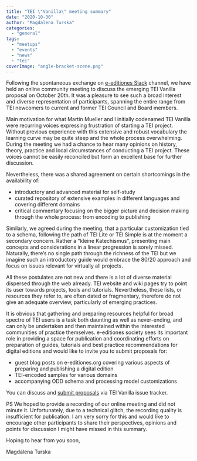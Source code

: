 ```yaml
---
title: "TEI \"Vanilla\" meeting summary"
date: "2020-10-30"
author: "Magdalena Turska"
categories: 
  - "general"
tags: 
  - "meetups"
  - "events"
  - "news"
  - "tei"
coverImage: "angle-bracket-scene.png"
---
```


Following the spontaneous exchange on [e-editiones Slack](https://join.slack.com/t/e-editiones/shared_invite/zt-e19jc03q-OFaVni~_lh6emSHen6pswg) channel, we have held an online community meeting to discuss the emerging TEI Vanilla proposal on October 20th. It was a pleasure to see such a broad interest and diverse representation of participants, spanning the entire range from TEI newcomers to current and former TEI Council and Board members.

Main motivation for what Martin Mueller and I initially codenamed TEI Vanilla were recurring voices expressing frustration of starting a TEI project. Without previous experience with this extensive and robust vocabulary the learning curve may be quite steep and the whole process overwhelming. During the meeting we had a chance to hear many opinions on history, theory, practice and local circumstances of conducting a TEI project. These voices cannot be easily reconciled but form an excellent base for further discussion.

Nevertheless, there was a shared agreement on certain shortcomings in the availability of:

- introductory and advanced material for self-study
- curated repository of extensive examples in different languages and covering different domains
- critical commentary focusing on the bigger picture and decision making through the whole process: from encoding to publishing

Similarly, we agreed during the meeting, that a particular customization tied to a schema, following the path of TEI Lite or TEI Simple is at the moment a secondary concern. Rather a “kleine Katechismus”, presenting main concepts and considerations in a linear progression is sorely missed. Naturally, there’s no single path through the richness of the TEI but we imagine such an introductory guide would embrace the 80/20 approach and focus on issues relevant for virtually all projects.

All these postulates are not new and there is a lot of diverse material dispersed through the web already. TEI website and wiki pages try to point its user towards projects, tools and tutorials. Nevertheless, these lists, or resources they refer to, are often dated or fragmentary, therefore do not give an adequate overview, particularly of emerging practices.

It is obvious that gathering and preparing resources helpful for broad spectre of TEI users is a task both daunting as well as never-ending, and can only be undertaken and then maintained within the interested communities of practice themselves. e-editiones society sees its important role in providing a space for publication and coordinating efforts on preparation of guides, tutorials and best practice recommendations for digital editions and would like to invite you to submit proposals for:

- guest blog posts on e-editiones.org covering various aspects of preparing and publishing a digital edition
- TEI-encoded samples for various domains
- accompanying ODD schema and processing model customizations

You can discuss and [submit proposals](https://github.com/eeditiones/tei-vanilla/issues) via TEI Vanilla issue tracker.

PS We hoped to provide a recording of our online meeting and did not minute it. Unfortunately, due to a technical glitch, the recording quality is insufficient for publication. I am very sorry for this and would like to encourage other participants to share their perspectives, opinions and points for discussion I might have missed in this summary.

Hoping to hear from you soon,

Magdalena Turska
